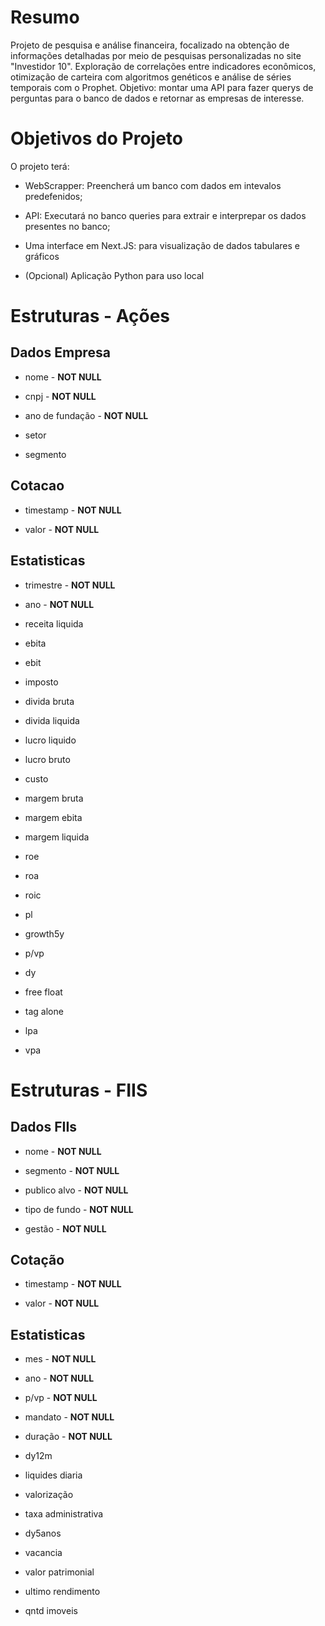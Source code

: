 # Resumo 
Projeto de pesquisa e análise financeira, focalizado na obtenção de
informações detalhadas por meio de pesquisas personalizadas no site
"Investidor 10". Exploração de correlações entre indicadores econômicos,
otimização de carteira com algoritmos genéticos e análise de séries
temporais com o Prophet. Objetivo: montar uma API para fazer querys de
perguntas para o banco de dados e retornar as empresas de interesse.


# Objetivos do Projeto

O projeto terá:

- WebScrapper: Preencherá um banco com dados em intevalos predefenidos;

- API: Executará no banco queries para extrair e interprepar os dados presentes no banco;

- Uma interface em Next.JS: para visualização de dados tabulares e gráficos

- (Opcional) Aplicação Python para uso local

# Estruturas - Ações

## Dados Empresa

- nome - **NOT NULL**

- cnpj - **NOT NULL**

- ano de fundação - **NOT NULL**

- setor

- segmento

## Cotacao

- timestamp - **NOT NULL**

- valor - **NOT NULL**

## Estatisticas

- trimestre - **NOT NULL**

- ano - **NOT NULL**

- receita liquida

- ebita

- ebit

- imposto

- divida bruta

- divida liquida

- lucro liquido

- lucro bruto

- custo

- margem bruta

- margem ebita

- margem liquida

- roe

- roa 

- roic

- pl

- growth5y

- p/vp

- dy

- free float

- tag alone

- lpa

- vpa

# Estruturas - FIIS

## Dados FIIs

- nome - **NOT NULL**

- segmento - **NOT NULL**

- publico alvo - **NOT NULL**

- tipo de fundo - **NOT NULL**

- gestão - **NOT NULL**

## Cotação

- timestamp - **NOT NULL**

- valor - **NOT NULL**

## Estatisticas

- mes - **NOT NULL**

- ano - **NOT NULL**

- p/vp - **NOT NULL**

- mandato - **NOT NULL**

- duração - **NOT NULL**

- dy12m

- liquides diaria

- valorização

- taxa administrativa

- dy5anos

- vacancia

- valor patrimonial

- ultimo rendimento

- qntd imoveis
